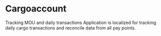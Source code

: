 # Cargoaccount
Tracking MOU and daily transactions
Application is localized for tracking daily cargo transactions and reconcile data from all pay points.
